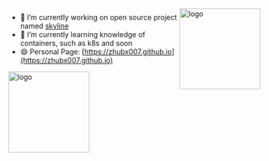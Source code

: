 <img src="https://github-readme-stats.vercel.app/api?username=zhubx007&show_icons=true" alt="logo" height="160" align="right" style="margin: 5px; margin-bottom: 20px;" />

- 🔭 I’m currently working on open source project named [skyline](https://opendev.org/openstack/skyline-apiserver)
- 🌱 I’m currently learning knowledge of containers, such as k8s and soon
- 😄 Personal Page: [https://zhubx007.github.io](https://zhubx007.github.io)

<img src="https://github-profile-trophy.vercel.app/?username=zhubx007&theme=flat&column=7" alt="logo" height="160" align="center" style="margin: auto; margin-bottom: 20px;" /> 

<!--
**zhubx007/zhubx007** is a ✨ _special_ ✨ repository because its `README.md` (this file) appears on your GitHub profile.

Here are some ideas to get you started:

- 🔭 I’m currently working on ...
- 🌱 I’m currently learning ...
- 👯 I’m looking to collaborate on ...
- 🤔 I’m looking for help with ...
- 💬 Ask me about ...
- 📫 How to reach me: ...
- 😄 Pronouns: ...
- ⚡ Fun fact: ...
-->
